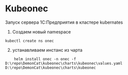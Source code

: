 # Kubeonec

Запуск сервера 1С:Предприятия в кластере kubernates

1. Создаем новый namespace


```
kubectl create ns onec
```
2. устанавливаем инстанс из чарта

```
    helm install onec -n onec -f D:\repo\DemonCat\kubeonec\charts\kubeonec\values.yaml  D:\repo\DemonCat\kubeonec\charts\kubeonec
```